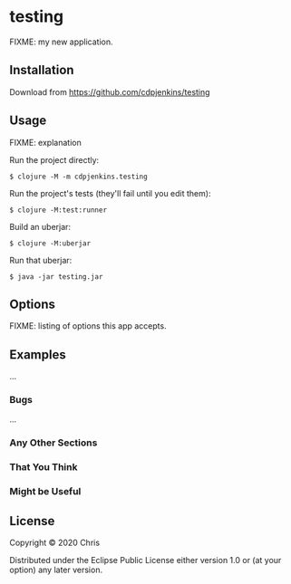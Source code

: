 # testing

FIXME: my new application.

## Installation

Download from https://github.com/cdpjenkins/testing

## Usage

FIXME: explanation

Run the project directly:

    $ clojure -M -m cdpjenkins.testing

Run the project's tests (they'll fail until you edit them):

    $ clojure -M:test:runner

Build an uberjar:

    $ clojure -M:uberjar

Run that uberjar:

    $ java -jar testing.jar

## Options

FIXME: listing of options this app accepts.

## Examples

...

### Bugs

...

### Any Other Sections
### That You Think
### Might be Useful

## License

Copyright © 2020 Chris

Distributed under the Eclipse Public License either version 1.0 or (at
your option) any later version.
